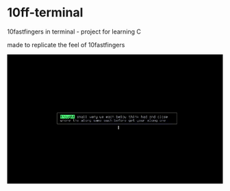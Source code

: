 # 10ff-terminal
10fastfingers in terminal - project for learning C

made to replicate the feel of 10fastfingers

![10ff gif](10ff.gif)
